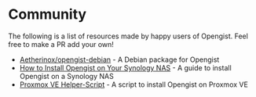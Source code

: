 # Community

The following is a list of resources made by happy users of Opengist. Feel free to make a PR add your own!

- [Aetherinox/opengist-debian](https://github.com/Aetherinox/opengist-debian) - A Debian package for Opengist
- [How to Install Opengist on Your Synology NAS](https://mariushosting.com/how-to-install-opengist-on-your-synology-nas/) - A guide to install Opengist on a Synology NAS
- [Proxmox VE Helper-Script](https://community-scripts.github.io/ProxmoxVE/scripts?id=opengist) - A script to install Opengist on Proxmox VE
